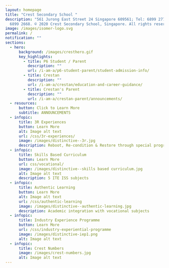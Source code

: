 ```yaml
---
layout: homepage
title: "Crest Secondary School "
description: "561 Jurong East Street 24 Singapore 609561; Tel: 6899 2779; Fax:
  6899 2668. © 2020 Crest Secondary School, Singapore. All rights reserved."
image: /images/isomer-logo.svg
permalink: /
notification: ""
sections:
  - hero:
      background: /images/cresthero.gif
      key_highlights:
        - title: P6 Student / Parent
          description: ""
          url: /i-am-a/p6-student-parent/student-admission-info/
        - title: Crestan
          description: ""
          url: /i-am-a/crestan/education-and-career-guidance/
        - title: Crestan's Parent
          description: ""
          url: /i-am-a/crestan-parent/announcements/
  - resources:
      button: Click to Learn More
      subtitle: ANNOUNCEMENTS
  - infopic:
      title: 3R Experiences
      button: Learn More
      alt: Image alt text
      url: /css/3r-experiences/
      image: /images/distinctive--3r.jpg
      description: Reboot, Re-condition & Restore through special programmes
  - infopic:
      title: Skills Based Curriculum
      button: Learn More
      url: css/vocational/
      image: /images/distinctive--skills based curriculum.jpg
      alt: Image alt text
      description: 5 ITE ISS subjects
  - infopic:
      title: Authentic Learning
      button: Learn More
      alt: Image alt text
      url: /css/authentic-learning
      image: /images/distinctive--authentic-learning.jpg
      description: Academic integration with vocational subjects
  - infopic:
      title: Industry Experience Programme
      button: Learn More
      url: /css/industry-experiential-programme
      image: /images/distinctive-iep1.png
      alt: Image alt text
  - infopic:
      title: Crest Numbers
      image: /images/crest-numbers.jpg
      alt: Image alt text
---
```

